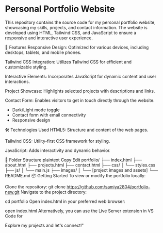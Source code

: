 # Personal Portfolio Website
This repository contains the source code for my personal portfolio website, showcasing my skills, projects, and contact information. The website is developed using HTML, Tailwind CSS, and JavaScript to ensure a responsive and interactive user experience.​

🚀 Features Responsive Design: Optimized for various devices, including desktops, tablets, and mobile phones.

Tailwind CSS Integration: Utilizes Tailwind CSS for efficient and customizable styling.

Interactive Elements: Incorporates JavaScript for dynamic content and user interactions.

Project Showcase: Highlights selected projects with descriptions and links.

Contact Form: Enables visitors to get in touch directly through the website.​
- Dark/Light mode toggle
- Contact form with email connectivity
- Responsive design

🛠️ Technologies Used HTML5: Structure and content of the web pages.

Tailwind CSS: Utility-first CSS framework for styling.

JavaScript: Adds interactivity and dynamic behavior.​

📁 Folder Structure plaintext Copy Edit portfolio/ ├── index.html ├── about.html ├── projects.html ├── contact.html ├── css/ │ └── styles.css ├── js/ │ └── main.js ├── images/ │ └── [project images and assets] └── README.md 📦 Getting Started To view or modify the portfolio locally:

Clone the repository: git clone https://github.com/samiya2804/portfolio-new.git Navigate to the project directory:

cd portfolio Open index.html in your preferred web browser:

open index.html Alternatively, you can use the Live Server extension in VS Code for

Explore my projects and let's connect!"
